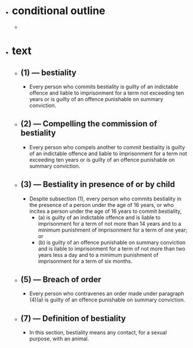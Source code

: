 - # conditional outline
	-
- # text
	- ## (1) — bestiality
		- Every person who commits bestiality is guilty of an indictable offence and liable to imprisonment for a term not exceeding ten years or is guilty of an offence punishable on summary conviction.
	- ## (2) — Compelling the commission of bestiality
		- Every person who compels another to commit bestiality is guilty of an indictable offence and liable to imprisonment for a term not exceeding ten years or is guilty of an offence punishable on summary conviction.
	- ## (3) — Bestiality in presence of or by child
		- Despite subsection (1), every person who commits bestiality in the presence of a person under the age of 16 years, or who incites a person under the age of 16 years to commit bestiality,
			- (a) is guilty of an indictable offence and is liable to imprisonment for a term of not more than 14 years and to a minimum punishment of imprisonment for a term of one year; or
			- (b) is guilty of an offence punishable on summary conviction and is liable to imprisonment for a term of not more than two years less a day and to a minimum punishment of imprisonment for a term of six months.
	- ## (5) — Breach of order
		- Every person who contravenes an order made under paragraph (4)(a) is guilty of an offence punishable on summary conviction.
	- ## (7) — Definition of bestiality
		- In this section, bestiality means any contact, for a sexual purpose, with an animal.